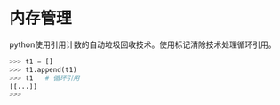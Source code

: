 # 内存管理

python使用引用计数的自动垃圾回收技术。使用标记清除技术处理循环引用。

```python
>>> t1 = []
>>> t1.append(t1)
>>> t1   # 循环引用
[[...]]
>>>
```

